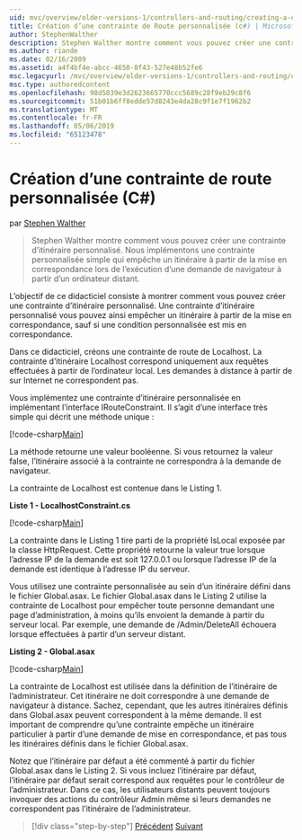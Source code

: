 ```yaml
---
uid: mvc/overview/older-versions-1/controllers-and-routing/creating-a-custom-route-constraint-cs
title: Création d’une contrainte de Route personnalisée (c#) | Microsoft Docs
author: StephenWalther
description: Stephen Walther montre comment vous pouvez créer une contrainte d’itinéraire personnalisé. Nous implémentons un simple contrainte personnalisée qui empêche un itinéraire mis en correspondance w...
ms.author: riande
ms.date: 02/16/2009
ms.assetid: a4f4bf4e-abcc-4650-8f43-527e48b52fe6
msc.legacyurl: /mvc/overview/older-versions-1/controllers-and-routing/creating-a-custom-route-constraint-cs
msc.type: authoredcontent
ms.openlocfilehash: 98d5839e3d2623665770ccc5689c28f9eb29c8f6
ms.sourcegitcommit: 51b01b6ff8edde57d8243e4da28c9f1e7f1962b2
ms.translationtype: MT
ms.contentlocale: fr-FR
ms.lasthandoff: 05/06/2019
ms.locfileid: "65123478"
---
```

# <a name="creating-a-custom-route-constraint-c"></a>Création d’une contrainte de route personnalisée (C#)

par [Stephen Walther](https://github.com/StephenWalther)

> Stephen Walther montre comment vous pouvez créer une contrainte d’itinéraire personnalisé. Nous implémentons une contrainte personnalisée simple qui empêche un itinéraire à partir de la mise en correspondance lors de l’exécution d’une demande de navigateur à partir d’un ordinateur distant.

L’objectif de ce didacticiel consiste à montrer comment vous pouvez créer une contrainte d’itinéraire personnalisé. Une contrainte d’itinéraire personnalisé vous pouvez ainsi empêcher un itinéraire à partir de la mise en correspondance, sauf si une condition personnalisée est mis en correspondance.

Dans ce didacticiel, créons une contrainte de route de Localhost. La contrainte d’itinéraire Localhost correspond uniquement aux requêtes effectuées à partir de l’ordinateur local. Les demandes à distance à partir de sur Internet ne correspondent pas.

Vous implémentez une contrainte d’itinéraire personnalisée en implémentant l’interface IRouteConstraint. Il s’agit d’une interface très simple qui décrit une méthode unique :

[!code-csharp[Main](creating-a-custom-route-constraint-cs/samples/sample1.cs)]

La méthode retourne une valeur booléenne. Si vous retournez la valeur false, l’itinéraire associé à la contrainte ne correspondra à la demande de navigateur.

La contrainte de Localhost est contenue dans le Listing 1.

**Liste 1 - LocalhostConstraint.cs**

[!code-csharp[Main](creating-a-custom-route-constraint-cs/samples/sample2.cs)]

La contrainte dans le Listing 1 tire parti de la propriété IsLocal exposée par la classe HttpRequest. Cette propriété retourne la valeur true lorsque l’adresse IP de la demande est soit 127.0.0.1 ou lorsque l’adresse IP de la demande est identique à l’adresse IP du serveur.

Vous utilisez une contrainte personnalisée au sein d’un itinéraire défini dans le fichier Global.asax. Le fichier Global.asax dans le Listing 2 utilise la contrainte de Localhost pour empêcher toute personne demandant une page d’administration, à moins qu’ils envoient la demande à partir du serveur local. Par exemple, une demande de /Admin/DeleteAll échouera lorsque effectuées à partir d’un serveur distant.

**Listing 2 - Global.asax**

[!code-csharp[Main](creating-a-custom-route-constraint-cs/samples/sample3.cs)]

La contrainte de Localhost est utilisée dans la définition de l’itinéraire de l’administrateur. Cet itinéraire ne doit correspondre à une demande de navigateur à distance. Sachez, cependant, que les autres itinéraires définis dans Global.asax peuvent correspondent à la même demande. Il est important de comprendre qu’une contrainte empêche un itinéraire particulier à partir d’une demande de mise en correspondance, et pas tous les itinéraires définis dans le fichier Global.asax.

Notez que l’itinéraire par défaut a été commenté à partir du fichier Global.asax dans le Listing 2. Si vous incluez l’itinéraire par défaut, l’itinéraire par défaut serait correspond aux requêtes pour le contrôleur de l’administrateur. Dans ce cas, les utilisateurs distants peuvent toujours invoquer des actions du contrôleur Admin même si leurs demandes ne correspondent pas l’itinéraire de l’administrateur.

> [!div class="step-by-step"]
> [Précédent](creating-a-route-constraint-cs.md)
> [Suivant](asp-net-mvc-controller-overview-vb.md)
